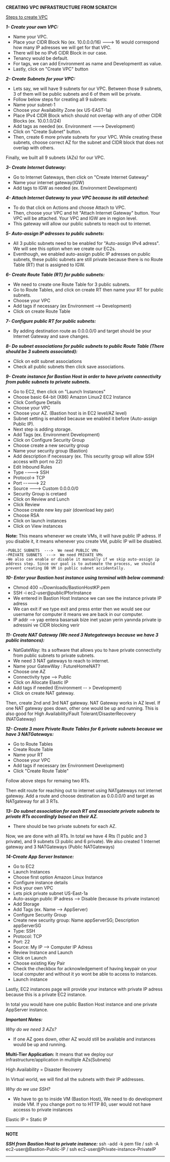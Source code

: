 **CREATING VPC INFRASTRUCTURE FROM SCRATCH**

<u>Steps to create VPC</u>

**_1- Create your own VPC:_**

 - Name your VPC.
 - Place your CIDR Block No (ex. 10.0.0.0/16) ---> 16 would correspond how many IP adresses we will get for that VPC.
 - There will be no IPv6 CIDR Block in our case.
 - Tenancy would be default.
 - For tags, we can add Environment as name and Developmentt as value. 
 - Lastly, click on "Create VPC" button

**_2- Create Subnets for your VPC:_**

 - Lets say, we will have 9 subnets for our VPC. Between those 9 subnets, 3 of them will be public subnets and 6 of them will be private.
 - Follow below steps for creating all 9 subnets:
 - Name your subnet-1 
 - Choose your Availability Zone (ex US-EAST-1a)
 - Place IPv4 CIDR Block which should not overlap with any of other CIDR Blocks (ex. 10.0.1.0/24)
 - Add tags as needed (ex. Environment ---> Development)
 - Click on "Create Subnet" button.
 - Then, create 6 more private subnets for your VPC. While creating these subnets, choose correct AZ for the subnet and CIDR block that does not overlap with           others.  

 Finally, we built all 9 subnets (AZs) for our VPC.

**_3- Create Internet Gateway:_**

  - Go to Internet Gateways, then click on "Create Internet Gateway"
  - Name your internet gateway(IGW)
  - Add tags to IGW as needed (ex. Environment Development)

**_4- Attach Internet Gateway to your VPC because its still detached:_**

   - To do that click on Actions and choose Attach to VPC.
   - Then, choose your VPC and hit "Attach Internet Gateway" button. Your VPC will be attached. Your VPC and IGW are in region level.
   - This gateway will allow our public subnets to reach out to internet.

**_5- Auto-assign IP adresses to public subnets:_**

   - All 3 public subnets need to be enabled for "Auto-assign IPv4 adress". We will see this option when we create our EC2s.
   - Eventhough, we enabled auto-assign public IP adresses on public subnets, these public subnets are still private because there is no Route Table (RT) that is         assigned to IGW. 

**_6- Create Route Table (RT) for public subnets:_**

   - We need to create one Route Table for 3 public subnets. 
   - Go to Route Tables, and click on create RT then name your RT for public subnets.
   - Choose your VPC
   - Add tags if necessary (ex Environment --> Development)
   - Click on create Route Table

**_7- Configure public RT for public subnets:_** 

   - By adding destination route as 0.0.0.0/0 and target should be your Internet Gateway and save changes.

**_8- Do subnet associations for public subnets to public Route Table (There should be 3 subnets associated):_**

   - Click on edit subnet associations
   - Check all public subnets then click save associations.

**_9- Create instance for Bastion Host in order to have private connectivity from public subnets to private subnets._**

   - Go to EC2, then click on "Launch Instances"
   - Choose basic 64-bit (X86) Amazon Linux2 EC2 Instance
   - Click Configure Details
   - Choose your VPC
   - Choose your AZ.  (Bastion host is in EC2 level/AZ level)
   - Subnet setting is enabled because we enabled it before (Auto-assign Public IP).    
   - Next step is adding storage.
   - Add Tags (ex. Environment Development)
   - Click on Configure Security Group
   - Choose create a new security group  
   - Name your security group (Bastion)
   - Add description if necessary (ex. This security group will allow SSH access with port no 22)
   - Edit Inbound Rules
   - Type ----> SSH
   - Protocol-> TCP
   - Port -----> 22
   - Source ---> Custom 0.0.0.0/0
   - Security Group is cretaed
   - Click on Review and Lunch
   - Click Review 
   - Choose create new key pair (download key pair)
   - Choose RSA
   - Click on launch instances
   - Click on View instances

   **Note:** This means whenever we create VMs, it will have public IP adress. If you disable it, it means whenever you create VM, public IP will be disabled.
   
    -PUBLIC SUBNETS  --->  We need PUBLIC VMs
    -PRIVATE SUBNETS  --->  We need PRIVATE VMs
    -We also can enable or disable it manually if we skip auto-assign ip address step. Since our goal is to automate the process, we should prevent creating DB VM in public subnet accidentally.

**_10- Enter your Bastion host instance using terminal with below command:_**

   - Chmod 400 ~/Downloads/BastionHostKP.pem
   - SSH -i ec2-user@publicIPforInstance
   - We entered in Bastion Host Instance we can see the instance private IP adress
   - We can exit if we type exit and press enter then we would see our username for computer it means we are back in our computer.
   - IP addr   —> yap entera basarsak bize inet yazan yerin yanında private ip adressini ve CIDR blocking verir

**_11- Create NAT Gateway (We need 3 Nategateways because we have 3 public instances):_**

   - NatGateWay: Its a software that allows you to have private connectivity from public subnets to private subnets.
   - We need 3 NAT gateways to reach to internet. 
   - Name your GatewWay : FutureHomeNAT?
   - Choose one AZ 
   - Connectivity type --> Public
   - Click on Allocate Elastic IP
   - Add tags if needed (Environment -- > Development)
   - Click on create NAT gateway.

Then, create 2nd and 3rd NAT gateway. NAT Gateway works in AZ level. If one NAT gateway goes down, other one would be up and running.
This is also good for High Availability/Fault Tolerant/DisasterRecovery (NATGateway)

**_12- Create 3 more Private Route Tables for 6 private subnets because we have 3 NATGateways:_**

   - Go to Route Tables
   - Create Route Table
   - Name your RT
   - Choose your VPC
   - Add tags if necessary (ex Environment Development)
   - Click "Create Route Table"

Follow above steps for remaing two RTs.

Then edit route for reaching out to internet using NATgateways not internet gateway. Add a route and choose destination as 0.0.0.0/0 and target as NATgateway for all 3 RTs.

**_13- Do subnet association for each RT and associate private subnets to private RTs accordingly based on their AZ._**

- There should be two private subnets for each AZ. 

Now, we are done with all RTs. In total we have 4 Rts (1 public and 3 private), and 9 subnets (3 public and 6 private). We also created 1 Internet gateway and 3 NATGateways (Public NATGateways)

**_14-Create App Server Instance:_**

 - Go to EC2
 - Launch Instances
 - Choose first option Amazon Linux Instance
 - Configure instance details
 - Pick your own VPC
 - Lets pick private subnet US-East-1a
 - Auto-assign public IP adress --> Disable (because its private instance)
 - Add Storage
 - Add Tags (ex. Name   --> AppServer)
 - Configure Security Group
 - Create new security group: Name  appServerSG;   Description   appServerSG 
 - Type: SSH
 - Protocol: TCP
 - Port: 22
 - Source: My IP --> Computer IP Adress
 - Review Instance and Launch
 - Click on Launch
 - Choose existing Key Pair
 - Check the checkbox for acknowledgement of having keypair on your local computer and without it yo wont be able to access to instances.
 - Launch instance

Lastly, EC2 instances page will provide your instance with private IP adress because this is a private EC2 instance. 

In total you would have one public Bastion Host instance and one private AppServer instance.



**_Important Notes:_** 

_Why do we need 3 AZs?_

 - If one AZ goes down, other AZ would still be available and instances would be up and running.

**Multi-Tier Application:** It means that we deploy our infrastructure/application in multiple AZs(Subnets)  

High Availability = Disaster Recovery  

In Virtual world, we will find all the subnets with their IP addresses.

_Why do we use SSH?_

 - We have to go to inside VM (Bastion Host), We need to do development inside VM.
   If you change port no to HTTP 80, user would not have accesss to private instances

Elastic IP = Static IP




---
**NOTE**

**_SSH from Bastion Host to private instance:_**
ssh -add -k pem file  /
ssh -A ec2-user@Bastion-Public-IP  /
ssh ec2-user@Private-instance-PrivateIP

---
  


